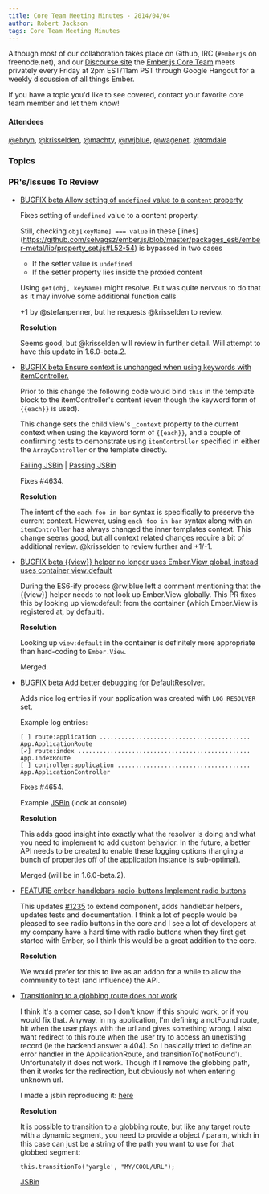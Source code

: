 ```yaml
---
title: Core Team Meeting Minutes - 2014/04/04
author: Robert Jackson
tags: Core Team Meeting Minutes
---
```


Although most of our collaboration takes place on Github, IRC
(`#emberjs` on freenode.net), and our [Discourse site](http://discuss.emberjs.com/)
the [Ember.js Core Team](/team) meets privately every
Friday at 2pm EST/11am PST through Google Hangout for a weekly
discussion of all things Ember.

If you have a topic you'd like to see covered, contact your favorite
core team member and let them know!

#### Attendees
[@ebryn](https://twitter.com/ebryn), [@krisselden](https://twitter.com/krisselden), [@machty](https://twitter.com/machty),
[@rwjblue](https://twitter.com/rwjblue), [@wagenet](https://twitter.com/wagenet), [@tomdale](https://twitter.com/tomdale)

### Topics

### PR's/Issues To Review

* [BUGFIX beta Allow setting of `undefined` value to a `content` property](https://github.com/emberjs/ember.js/pull/4645)

  Fixes setting of `undefined` value to a content property. 

  Still, checking `obj[keyName] === value` in these [lines] (https://github.com/selvagsz/ember.js/blob/master/packages_es6/ember-metal/lib/property_set.js#L52-54) is bypassed in two cases

  * If the setter value is `undefined`
  * If the setter property lies inside the proxied content

  Using `get(obj, keyName)` might resolve. But was quite nervous to do that as it may involve some additional function calls

  +1 by @stefanpenner, but he requests @krisselden to review.

  **Resolution**

  Seems good, but @krisselden will review in further detail. Will attempt to have this update in 1.6.0-beta.2.

* [BUGFIX beta Ensure context is unchanged when using keywords with itemController.](https://github.com/emberjs/ember.js/pull/4636)

  Prior to this change the following code would bind `this` in the template block to the itemController's content (even
  though the keyword form of `{{each}}` is used).
  
  This change sets the child view's `_context` property to the current context when using the keyword form of `{{each}}`,
  and a couple of confirming tests to demonstrate using `itemController` specified in either the `ArrayController` or the
  template directly.
  
  [Failing JSBin](http://emberjs.jsbin.com/zokali/1/edit) | [Passing JSBin](http://emberjs.jsbin.com/kecen/1/edit)

  Fixes #4634.

  **Resolution**

  The intent of the `each foo in bar` syntax is specifically to preserve the current context. However, using `each foo in bar` syntax along
  with an `itemController` has always changed the inner templates context. This change seems good, but all context related changes
  require a bit of additional review. @krisselden to review further and +1/-1.

* [BUGFIX beta {{view}} helper no longer uses Ember.View global, instead uses container view:default](https://github.com/emberjs/ember.js/pull/4598)

  During the ES6-ify process @rwjblue left a comment mentioning that the {{view}} helper needs to not look up
  Ember.View globally. This PR fixes this by looking up view:default from the container (which Ember.View is
  registered at, by default).

  **Resolution**

  Looking up `view:default` in the container is definitely more appropriate than hard-coding to `Ember.View`.
  
  Merged.

* [BUGFIX beta Add better debugging for DefaultResolver.](https://github.com/emberjs/ember.js/pull/4655)

  Adds nice log entries if your application was created with `LOG_RESOLVER` set.
  
  Example log entries:
  
  ```
  [ ] route:application ..........................................  App.ApplicationRoute
  [✓] route:index ................................................  App.IndexRoute
  [ ] controller:application .....................................  App.ApplicationController
  ```
  
  Fixes #4654.
  
  Example [JSBin](http://emberjs.jsbin.com/maxum/1) (look at console)

  **Resolution**

  This adds good insight into exactly what the resolver is doing and what you need to implement to add
  custom behavior. In the future, a better API needs to be created to enable these logging options (hanging
  a bunch of properties off of the application instance is sub-optimal).

  Merged (will be in 1.6.0-beta.2).
  
* [FEATURE ember-handlebars-radio-buttons Implement radio buttons](https://github.com/emberjs/ember.js/pull/4352)

  This updates [#1235](https://github.com/emberjs/ember.js/pull/1235) to extend component, adds handlebar helpers,
  updates tests and documentation. I think a lot of people would be pleased to see radio buttons in the core and I 
  see a lot of developers at my company have a hard time with radio buttons when they first get started with Ember,
  so I think this would be a great addition to the core.

  **Resolution**

  We would prefer for this to live as an addon for a while to allow the community to test (and influence) the API.

* [Transitioning to a globbing route does not work](https://github.com/emberjs/ember.js/issues/4613)

  I think it's a corner case, so I don't know if this should work, or if you would fix that.
  Anyway, in my application, I'm defining a notFound route, hit when the user plays with the url and gives something wrong.
  I also want redirect to this route when the user try to access an unexisting record (ie the backend answer a 404). So I basically tried to define an error handler in the ApplicationRoute, and transitionTo('notFound'). Unfortunately it does not work. Though if I remove the globbing path, then it works for the redirection, but obviously not when entering unknown url.
  
  I made a jsbin reproducing it: [here](http://emberjs.jsbin.com/ucanam/4401/edit)

  **Resolution**

   It is possible to transition to a globbing route, but like any target route with a dynamic segment, you need to
   provide a object / param, which in this case can just be a string of the path you want to use for that globbed segment:

   `this.transitionTo('yargle', "MY/COOL/URL");`

   [JSBin](http://emberjs.jsbin.com/ucanam/4522/edit)
